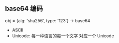 ## base64 编码
obj = {alg: 'sha256', type: '123'} -> base64

- ASCII
- Unicode: 每一种语言的每一个文字 对应一个 Unicode

